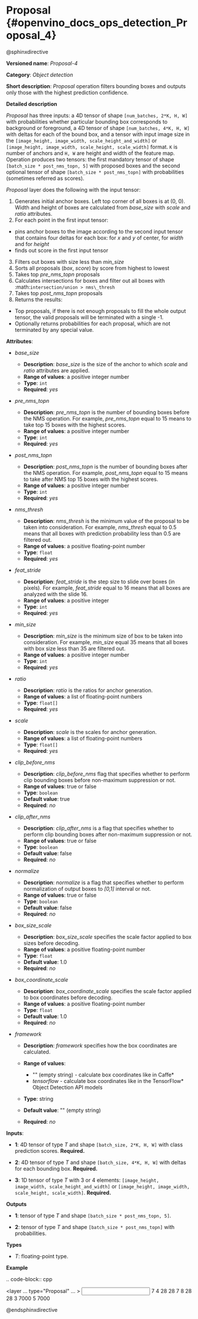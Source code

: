 # Proposal {#openvino_docs_ops_detection_Proposal_4}

@sphinxdirective


**Versioned name**: *Proposal-4*

**Category**: *Object detection*

**Short description**: *Proposal* operation filters bounding boxes and outputs only those with the highest prediction confidence.

**Detailed description**

*Proposal* has three inputs: a 4D tensor of shape ``[num_batches, 2*K, H, W]`` with probabilities whether particular
bounding box corresponds to background or foreground, a 4D tensor of shape ``[num_batches, 4*K, H, W]`` with deltas for each
of the bound box, and a tensor with input image size in the ``[image_height, image_width, scale_height_and_width]`` or
``[image_height, image_width, scale_height, scale_width]`` format. ``K`` is number of anchors and ``H, W`` are height and
width of the feature map. Operation produces two tensors:
the first mandatory tensor of shape ``[batch_size * post_nms_topn, 5]`` with proposed boxes and
the second optional tensor of shape ``[batch_size * post_nms_topn]`` with probabilities (sometimes referred as scores).

*Proposal* layer does the following with the input tensor:

1.  Generates initial anchor boxes. Left top corner of all boxes is at (0, 0). Width and height of boxes are calculated from *base_size* with *scale* and *ratio* attributes.
2.  For each point in the first input tensor:

  * pins anchor boxes to the image according to the second input tensor that contains four deltas for each box: for *x* and *y* of center, for *width* and for *height*
  * finds out score in the first input tensor
  
3.  Filters out boxes with size less than *min_size*
4.  Sorts all proposals (*box*, *score*) by score from highest to lowest
5.  Takes top *pre_nms_topn* proposals
6.  Calculates intersections for boxes and filter out all boxes with :math:`intersection/union > nms\_thresh`
7.  Takes top *post_nms_topn* proposals
8.  Returns the results:

  * Top proposals, if there is not enough proposals to fill the whole output tensor, the valid proposals will be terminated with a single -1.
  * Optionally returns probabilities for each proposal, which are not terminated by any special value.

**Attributes**:

* *base_size*

  * **Description**: *base_size* is the size of the anchor to which *scale* and *ratio* attributes are applied.
  * **Range of values**: a positive integer number
  * **Type**: ``int``
  * **Required**: *yes*

* *pre_nms_topn*

  * **Description**: *pre_nms_topn* is the number of bounding boxes before the NMS operation. For example, *pre_nms_topn* equal to 15 means to take top 15 boxes with the highest scores.
  * **Range of values**: a positive integer number
  * **Type**: ``int``
  * **Required**: *yes*

* *post_nms_topn*

  * **Description**: *post_nms_topn* is the number of bounding boxes after the NMS operation. For example, *post_nms_topn* equal to 15 means to take after NMS top 15 boxes with the highest scores.
  * **Range of values**: a positive integer number
  * **Type**: ``int``
  * **Required**: *yes*

* *nms_thresh*

  * **Description**: *nms_thresh* is the minimum value of the proposal to be taken into consideration. For example, *nms_thresh* equal to 0.5 means that all boxes with prediction probability less than 0.5 are filtered out.
  * **Range of values**: a positive floating-point number
  * **Type**: ``float``
  * **Required**: *yes*

* *feat_stride*

  * **Description**: *feat_stride* is the step size to slide over boxes (in pixels). For example, *feat_stride* equal to 16 means that all boxes are analyzed with the slide 16.
  * **Range of values**: a positive integer
  * **Type**: ``int``
  * **Required**: *yes*

* *min_size*

  * **Description**: *min_size* is the minimum size of box to be taken into consideration. For example, *min_size* equal 35 means that all boxes with box size less than 35 are filtered out.
  * **Range of values**: a positive integer number
  * **Type**: ``int``
  * **Required**: *yes*

* *ratio*

  * **Description**: *ratio* is the ratios for anchor generation.
  * **Range of values**: a list of floating-point numbers
  * **Type**: ``float[]``
  * **Required**: *yes*

* *scale*

  * **Description**: *scale* is the scales for anchor generation.
  * **Range of values**: a list of floating-point numbers
  * **Type**: ``float[]``
  * **Required**: *yes*

* *clip_before_nms*

  * **Description**: *clip_before_nms* flag that specifies whether to perform clip bounding boxes before non-maximum suppression or not.
  * **Range of values**: true or false
  * **Type**: ``boolean``
  * **Default value**: true
  * **Required**: *no*

* *clip_after_nms*

  * **Description**: *clip_after_nms* is a flag that specifies whether to perform clip bounding boxes after non-maximum suppression or not.
  * **Range of values**: true or false
  * **Type**: ``boolean``
  * **Default value**: false
  * **Required**: *no*

* *normalize*

  * **Description**: *normalize* is a flag that specifies whether to perform normalization of output boxes to *[0,1]* interval or not.
  * **Range of values**: true or false
  * **Type**: ``boolean``
  * **Default value**: false
  * **Required**: *no*

* *box_size_scale*

  * **Description**: *box_size_scale* specifies the scale factor applied to box sizes before decoding.
  * **Range of values**: a positive floating-point number
  * **Type**: ``float``
  * **Default value**: 1.0
  * **Required**: *no*

* *box_coordinate_scale*

  * **Description**: *box_coordinate_scale* specifies the scale factor applied to box coordinates before decoding.
  * **Range of values**: a positive floating-point number
  * **Type**: ``float``
  * **Default value**: 1.0
  * **Required**: *no*

* *framework*

  * **Description**: *framework* specifies how the box coordinates are calculated.
  * **Range of values**:

    * "" (empty string) - calculate box coordinates like in Caffe*
    * *tensorflow* - calculate box coordinates like in the TensorFlow* Object Detection API models
  * **Type**: string
  * **Default value**: "" (empty string)
  * **Required**: *no*

**Inputs**:

*   **1**: 4D tensor of type *T* and shape ``[batch_size, 2*K, H, W]`` with class prediction scores. **Required.**

*   **2**: 4D tensor of type *T* and shape ``[batch_size, 4*K, H, W]`` with deltas for each bounding box. **Required.**

*   **3**: 1D tensor of type *T* with 3 or 4 elements:  ``[image_height, image_width, scale_height_and_width]`` or ``[image_height, image_width, scale_height, scale_width]``. **Required.**

**Outputs**

*   **1**: tensor of type *T* and shape ``[batch_size * post_nms_topn, 5]``.

*   **2**: tensor of type *T* and shape ``[batch_size * post_nms_topn]`` with probabilities.

**Types**

* *T*: floating-point type.

**Example**


.. code-block::  cpp 

  <layer ... type="Proposal" ... >
      <data base_size="16" feat_stride="8" min_size="16" nms_thresh="1.0" normalize="0" post_nms_topn="1000" pre_nms_topn="1000" ratio="1" scale="1,2"/>
      <input>
          <port id="0">
              <dim>7</dim>
              <dim>4</dim>
              <dim>28</dim>
              <dim>28</dim>
          </port>
          <port id="1">
              <dim>7</dim>
              <dim>8</dim>
              <dim>28</dim>
              <dim>28</dim>
          </port>
          <port id="2">
              <dim>3</dim>
          </port>
      </input>
      <output>
          <port id="3" precision="FP32">
              <dim>7000</dim>
              <dim>5</dim>
          </port>
          <port id="4" precision="FP32">
              <dim>7000</dim>
          </port>
      </output>
  </layer>

@endsphinxdirective



